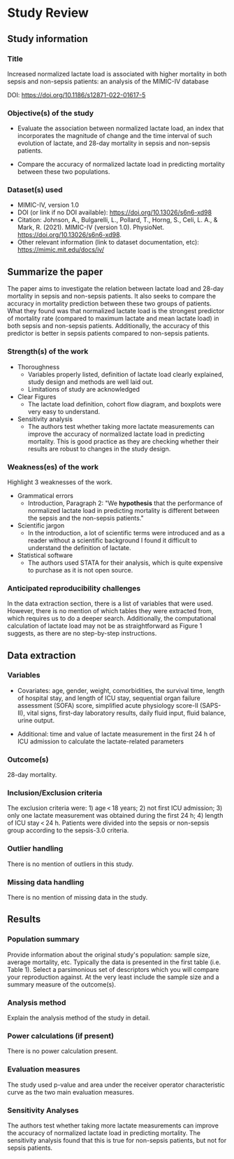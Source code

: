 # Study Review

## Study information

### Title

Increased normalized lactate load is associated with higher mortality in both sepsis and non-sepsis patients: an analysis of the MIMIC-IV database

DOI: https://doi.org/10.1186/s12871-022-01617-5

### Objective(s) of the study

- Evaluate the association between normalized lactate load, an index that incorporates the magnitude of change and the time interval of such evolution of lactate, and 28-day mortality in sepsis and non-sepsis patients. 

- Compare the accuracy of normalized lactate load in predicting mortality between these two populations.

### Dataset(s) used

- MIMIC-IV, version 1.0
- DOI (or link if no DOI available): https://doi.org/10.13026/s6n6-xd98
- Citation: Johnson, A., Bulgarelli, L., Pollard, T., Horng, S., Celi, L. A., & Mark, R. (2021). MIMIC-IV (version 1.0). PhysioNet. https://doi.org/10.13026/s6n6-xd98.
- Other relevant information (link to dataset documentation, etc): https://mimic.mit.edu/docs/iv/

## Summarize the paper

The paper aims to investigate the relation between lactate load and 28-day mortality in sepsis and non-sepsis patients. It also seeks to compare the accuracy in mortality prediction between these two groups of patients. What they found was that normalized lactate load is the strongest predictor of mortality rate (compared to maximum lactate and mean lactate load) in both sepsis and non-sepsis patients. Additionally, the accuracy of this predictor is better in sepsis patients compared to non-sepsis patients. 

### Strength(s) of the work

- Thoroughness 
    - Variables properly listed, definition of lactate load clearly explained, study design and methods are well laid out.
    - Limitations of study are acknowledged
- Clear Figures 
    - The lactate load definition, cohort flow diagram, and boxplots were very easy to understand.  
- Sensitivity analysis
    - The authors test whether taking more lactate measurements can improve the accuracy of normalized lactate load in predicting mortality. This is good practice as they are checking whether their results are robust to changes in the study design.

### Weakness(es) of the work

Highlight 3 weaknesses of the work.

- Grammatical errors
    - Introduction, Paragraph 2: "We **hypothesis** that the performance of normalized lactate load in predicting mortality is different between the sepsis and the non-sepsis patients."
- Scientific jargon
    - In the introduction, a lot of scientific terms were introduced and as a reader without a scientific background I found it difficult to understand the definition of lactate. 
- Statistical software 
    - The authors used STATA for their analysis, which is quite expensive to purchase as it is not open source. 

### Anticipated reproducibility challenges

In the data extraction section, there is a list of variables that were used. However, there is no mention of which tables they were extracted from, which requires us to do a deeper search. Additionally, the computational calculation of lactate load may not be as straightforward as Figure 1 suggests, as there are no step-by-step instructions.

## Data extraction

### Variables

- Covariates: age, gender, weight, comorbidities, the survival time, length of hospital stay, and length of ICU stay, sequential organ failure assessment (SOFA) score, simplified acute physiology score-II (SAPS-II), vital signs, first-day laboratory results, daily fluid input, fluid balance, urine output. 

- Additional: time and value of lactate measurement in the first 24 h of ICU admission to calculate the lactate-related parameters

### Outcome(s)

28-day mortality.

### Inclusion/Exclusion criteria

The exclusion criteria were: 1) age < 18 years; 2) not first ICU admission; 3) only one lactate measurement was obtained during the first 24 h; 4) length of ICU stay < 24 h. Patients were divided into the sepsis or non-sepsis group according to the sepsis-3.0 criteria. 

### Outlier handling

There is no mention of outliers in this study.

### Missing data handling

There is no mention of missing data in the study.

## Results

### Population summary

Provide information about the original study's population: sample size, average mortality, etc. Typically the data is presented in the first table (i.e. Table 1). Select a parsimonious set of descriptors which you will compare your reproduction against. At the very least include the sample size and a summary measure of the outcome(s).

### Analysis method

Explain the analysis method of the study in detail.

### Power calculations (if present)

There is no power calculation present.

### Evaluation measures

The study used p-value and area under the receiver operator characteristic curve as the two main evaluation measures.

### Sensitivity Analyses

The authors test whether taking more lactate measurements can improve the accuracy of normalized lactate load in predicting mortality. The sensitivity analysis found that this is true for non-sepsis patients, but not for sepsis patients.
